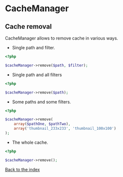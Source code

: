 # CacheManager

## Cache removal

CacheManager allows to remove cache in various ways.

* Single path and filter.

```php
<?php

$cacheManager->remove($path, $filter);
```

* Single path and all filters

```php
<?php

$cacheManager->remove($path);
```

* Some paths and some filters.

```php
<?php

$cacheManager->remove(
    array($pathOne, $pathTwo),
    array('thumbnail_233x233', 'thumbnail_100x100')
);
```

* The whole cache.

```php
<?php

$cacheManager->remove();
```

[Back to the index](index.md)